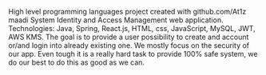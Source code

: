 High level programming languages project created with github.com/At1z
maadi System Identity and Access Management web application. 
Technologies: Java, Spring, React.js, HTML, css, JavaScript, MySQL, JWT, AWS KMS.
The goal is to provide a user possibility to create and account or/and login into already existing one.
We mostly focus on the security of our app. Even tough it is a really hard task to provide 100% safe system, we do our best to do this as good as we can.
